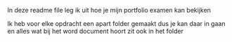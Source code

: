 In deze readme file leg ik uit hoe je mijn portfolio examen kan bekijken 

Ik heb voor elke opdracht een apart folder gemaakt dus je kan daar in gaan en alles wat bij het word document hoort zit ook in het folder
